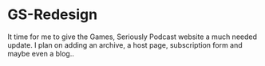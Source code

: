 # GS-Redesign
It time for me to give the Games, Seriously Podcast website a much needed update. I plan on adding an archive, a host page, subscription form and maybe even a blog..
